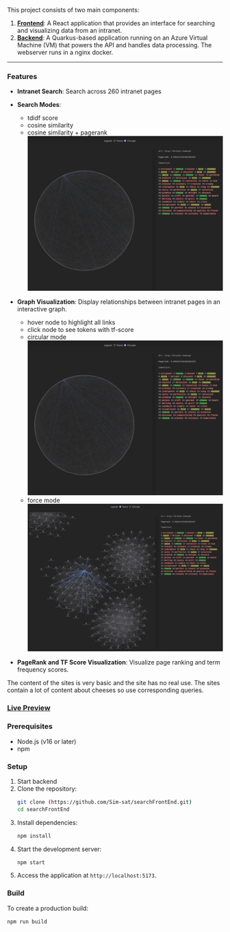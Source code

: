 This project consists of two main components:

1. **[Frontend](https://github.com/Sim-sat/searchFrontEnd)**: A React application that provides an interface for searching and visualizing data from an intranet.
2. **[Backend](https://github.com/Sim-sat/searchBackEnd.git)**: A Quarkus-based application running on an Azure Virtual Machine (VM) that powers the API and handles data processing. The webserver runs in a nginx docker.

---


### Features
- **Intranet Search**: Search across 260 intranet pages
- **Search Modes**:
  - tdidf score
  - cosine similarity
  - cosine similarity + pagerank
 ![search](src/assets/circular.png)
- **Graph Visualization**: Display relationships between intranet pages in an interactive graph.
    - hover node to highlight all links
    - click node to see tokens with tf-score
    - circular mode
    ![circular](src/assets/circular.png)
    - force mode
    ![force](src/assets/force.png)

- **PageRank and TF Score Visualization**: Visualize page ranking and term frequency scores.

The content of the sites is very basic and the site has no real use. The sites contain a lot of content about cheeses so use corresponding queries. 

### [Live Preview](https://searchenginecheese.netlify.app/ "Live Preview")


### Prerequisites
- Node.js (v16 or later)
- npm

### Setup
1. Start backend
2. Clone the repository:
   ```bash
   git clone (https://github.com/Sim-sat/searchFrontEnd.git)
   cd searchFrontEnd
   ```
3. Install dependencies:
   ```bash
   npm install
   ```
4. Start the development server:
   ```bash
   npm start
   ```
5. Access the application at `http://localhost:5173`.

### Build
To create a production build:
```bash
npm run build
```

